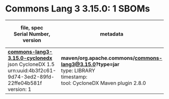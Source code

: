 Commons Lang 3 3.15.0: 1 SBOMs
=======

| file, spec<br>Serial Number, version| metadata | components<br>by type<br>- libs purl types |
| ----------------------------------- | -------- | ------------------------------------------ |
| **[commons-lang3-3.15.0-cyclonedx](maven/org.apache.commons/commons-lang3/3.15.0/commons-lang3-3.15.0-cyclonedx.json)**<br>json CycloneDX 1.5<br>urn:uuid:4b3f2c61-9d74-3ed2-89fd-22ffe04b581f<br>version: 1 | **maven/org.apache.commons/commons-lang3@3.15.0?type=jar**<br>type: LIBRARY<br>timestamp: <br>tool: CycloneDX Maven plugin 2.8.0 | 2<br>`library`: 2 <br>- `maven`: 2  |
